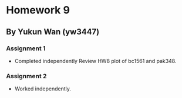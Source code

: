 # Homework 9
## By Yukun Wan (yw3447)

### Assignment 1
- Completed independently
Review HW8 plot of bc1561 and pak348.

### Assignment 2
- Worked independently.
